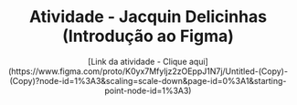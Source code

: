 <h1 align="center"> Atividade - Jacquin Delicinhas (Introdução ao Figma) </h1>

<p align="center"> [Link da atividade - Clique aqui](https://www.figma.com/proto/K0yx7Mfyljz2zOEppJ1N7j/Untitled-(Copy)-(Copy)?node-id=1%3A3&scaling=scale-down&page-id=0%3A1&starting-point-node-id=1%3A3)
